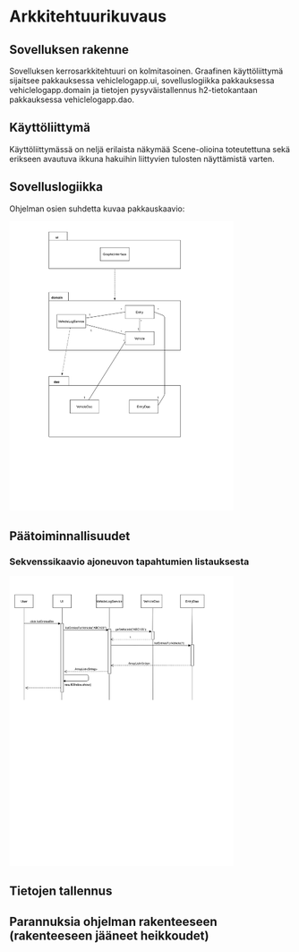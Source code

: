 # Arkkitehtuurikuvaus

## Sovelluksen rakenne

Sovelluksen kerrosarkkitehtuuri on kolmitasoinen. Graafinen käyttöliittymä sijaitsee pakkauksessa vehiclelogapp.ui, sovelluslogiikka pakkauksessa vehiclelogapp.domain ja tietojen pysyväistallennus h2-tietokantaan pakkauksessa vehiclelogapp.dao.

## Käyttöliittymä

Käyttöliittymässä on neljä erilaista näkymää Scene-olioina toteutettuna sekä erikseen avautuva ikkuna hakuihin liittyvien tulosten näyttämistä varten.

## Sovelluslogiikka


Ohjelman osien suhdetta kuvaa pakkauskaavio:

<img src="https://github.com/skoskipaa/ot-harjoitustyo/blob/master/dokumentointi/kuvat/pakkauskaavio.png" width=400>

## Päätoiminnallisuudet
### Sekvenssikaavio ajoneuvon tapahtumien listauksesta

<img src="https://github.com/skoskipaa/ot-harjoitustyo/blob/master/dokumentointi/kuvat/sekvenssikaavio2.png" width=400>

## Tietojen tallennus

## Parannuksia ohjelman rakenteeseen (rakenteeseen jääneet heikkoudet)


